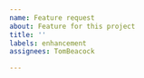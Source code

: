 ```yaml
---
name: Feature request
about: Feature for this project
title: ''
labels: enhancement
assignees: TomBeacock

---
```



